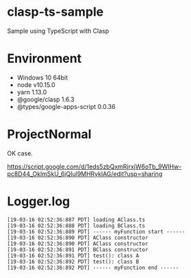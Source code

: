 # clasp-ts-sample

Sample using TypeScript with Clasp

# Environment

- Windows 10 64bit
- node v10.15.0
- yarn 1.13.0
- @google/clasp 1.6.3
- @types/google-apps-script 0.0.36

# ProjectNormal

OK case.

https://script.google.com/d/1eds5zbQxmRjrxjW6oTb_9WIHw-pc8D44_OklmSkU_6jQIul9MHRyklAG/edit?usp=sharing

# Logger.log

    [19-03-16 02:52:36:887 PDT] loading AClass.ts
    [19-03-16 02:52:36:888 PDT] loading BClass.ts
    [19-03-16 02:52:36:889 PDT] ------ myFunction start ------
    [19-03-16 02:52:36:890 PDT] AClass constructor
    [19-03-16 02:52:36:890 PDT] AClass constructor
    [19-03-16 02:52:36:891 PDT] BClass constructor
    [19-03-16 02:52:36:891 PDT] test(): class A
    [19-03-16 02:52:36:892 PDT] test(): class B
    [19-03-16 02:52:36:892 PDT] ------ myFunction end ------
